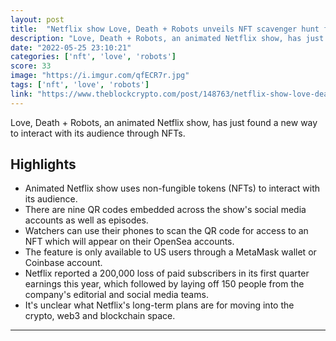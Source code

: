```yaml
---
layout: post
title:  "Netflix show Love, Death + Robots unveils NFT scavenger hunt for US watchers"
description: "Love, Death + Robots, an animated Netflix show, has just found a new way to interact with its audience through NFTs."
date: "2022-05-25 23:10:21"
categories: ['nft', 'love', 'robots']
score: 33
image: "https://i.imgur.com/qfECR7r.jpg"
tags: ['nft', 'love', 'robots']
link: "https://www.theblockcrypto.com/post/148763/netflix-show-love-death-robots-unveils-nft-scavenger-hunt-for-us-watchers"
---
```


Love, Death + Robots, an animated Netflix show, has just found a new way to interact with its audience through NFTs.

## Highlights

- Animated Netflix show uses non-fungible tokens (NFTs) to interact with its audience.
- There are nine QR codes embedded across the show's social media accounts as well as episodes.
- Watchers can use their phones to scan the QR code for access to an NFT which will appear on their OpenSea accounts.
- The feature is only available to US users through a MetaMask wallet or Coinbase account.
- Netflix reported a 200,000 loss of paid subscribers in its first quarter earnings this year, which followed by laying off 150 people from the company's editorial and social media teams.
- It's unclear what Netflix's long-term plans are for moving into the crypto, web3 and blockchain space.

---

